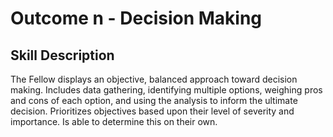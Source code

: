 # Outcome n - Decision Making


## Skill Description

The Fellow displays an objective, balanced approach toward decision making. Includes data gathering, identifying multiple options, weighing pros and cons of each option, and using the analysis to inform the ultimate decision.  Prioritizes objectives based upon their level of severity and importance. Is able to determine this on their own.
